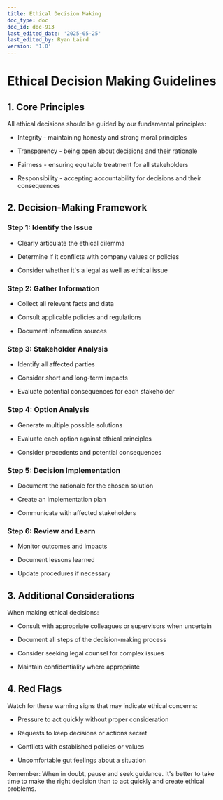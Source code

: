 ```yaml
---
title: Ethical Decision Making
doc_type: doc
doc_id: doc-913
last_edited_date: '2025-05-25'
last_edited_by: Ryan Laird
version: '1.0'
---
```


# Ethical Decision Making Guidelines

## 1. Core Principles

All ethical decisions should be guided by our fundamental principles:

- Integrity - maintaining honesty and strong moral principles

- Transparency - being open about decisions and their rationale

- Fairness - ensuring equitable treatment for all stakeholders

- Responsibility - accepting accountability for decisions and their consequences

## 2. Decision-Making Framework

### Step 1: Identify the Issue

- Clearly articulate the ethical dilemma

- Determine if it conflicts with company values or policies

- Consider whether it's a legal as well as ethical issue

### Step 2: Gather Information

- Collect all relevant facts and data

- Consult applicable policies and regulations

- Document information sources

### Step 3: Stakeholder Analysis

- Identify all affected parties

- Consider short and long-term impacts

- Evaluate potential consequences for each stakeholder

### Step 4: Option Analysis

- Generate multiple possible solutions

- Evaluate each option against ethical principles

- Consider precedents and potential consequences

### Step 5: Decision Implementation

- Document the rationale for the chosen solution

- Create an implementation plan

- Communicate with affected stakeholders

### Step 6: Review and Learn

- Monitor outcomes and impacts

- Document lessons learned

- Update procedures if necessary

## 3. Additional Considerations

When making ethical decisions:

- Consult with appropriate colleagues or supervisors when uncertain

- Document all steps of the decision-making process

- Consider seeking legal counsel for complex issues

- Maintain confidentiality where appropriate

## 4. Red Flags

Watch for these warning signs that may indicate ethical concerns:

- Pressure to act quickly without proper consideration

- Requests to keep decisions or actions secret

- Conflicts with established policies or values

- Uncomfortable gut feelings about a situation

Remember: When in doubt, pause and seek guidance. It's better to take time to make the right decision than to act quickly and create ethical problems.
